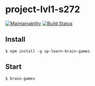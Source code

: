 # project-lvl1-s272

[![Maintainability](https://api.codeclimate.com/v1/badges/a99a88d28ad37a79dbf6/maintainability)](https://codeclimate.com/github/codeclimate/codeclimate/maintainability)
[![Build Status](https://travis-ci.org/vladpurga/project-lvl1-s272.svg?branch=master)](https://travis-ci.org/vladpurga/project-lvl1-s272)

## Install

```
$ npm install -g vp-learn-brain-games
```

## Start

```
$ brain-games
```
